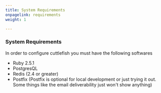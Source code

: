 ```yaml
---
title: System Requirements
onpagelink: requirements
weight: 1

---
```


### System Requirements

In order to configure cuttlefish you must have the following softwares

- Ruby 2.5.1
- PostgresQL
- Redis (2.4 or greater)
- Postfix (Postfix is optional for local development or just trying it out. Some things like the email deliverability just won't show anything)
 